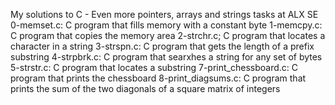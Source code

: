 My solutions to C - Even more pointers, arrays and strings tasks at ALX SE
0-memset.c: C program that fills memory with a constant byte
1-memcpy.c: C program that copies the memory area
2-strchr.c; C program that locates a character in a string
3-strspn.c: C program that gets the length of a prefix substring
4-strpbrk.c: C program that searxhes a string for any set of bytes
5-strstr.c: C program that locates a substring
7-print_chessboard.c: C program that  prints the chessboard
8-print_diagsums.c: C program that prints the sum of the two diagonals of a square matrix of integers
